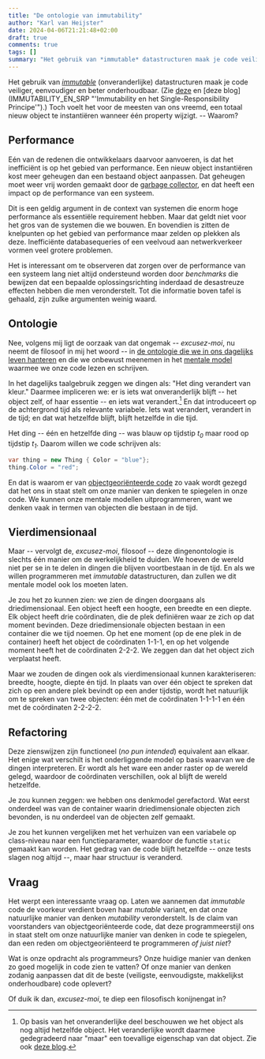 ```yaml
---
title: "De ontologie van immutability"
author: "Karl van Heijster"
date: 2024-04-06T21:21:48+02:00
draft: true
comments: true
tags: []
summary: "Het gebruik van *immutable* datastructuren maak je code veiliger, eenvoudiger en beter onderhoudbaar. Toch voelt het voor de meesten van ons vreemd, een totaal nieuw object te instantiëren wanneer één property wijzigt. -- Waarom?"
---
```


Het gebruik van [*immutable*](/tags/immutability/ "Blogs met de tag 'immutability'") (onveranderlijke) datastructuren maak je code veiliger, eenvoudiger en beter onderhoudbaar. (Zie [deze](/blog/22/05/heb-je-die-setter-echt-nodig/ "'Heb je die setter echt nodig?'") en [deze blog] (IMMUTABILITY_EN_SRP "'Immutability en het Single-Responsibility Principe'").) Toch voelt het voor de meesten van ons vreemd, een totaal nieuw object te instantiëren wanneer één property wijzigt. -- Waarom?


## Performance


Eén van de redenen die ontwikkelaars daarvoor aanvoeren, is dat het inefficiënt is op het gebied van performance. Een nieuw object instantiëren kost meer geheugen dan een bestaand object aanpassen. Dat geheugen moet weer vrij worden gemaakt door de [garbage collector](https://learn.microsoft.com/en-us/dotnet/standard/garbage-collection/fundamentals "'Fundamentals of garbage collection', Microsoft documentatie"), en dat heeft een impact op de performance van een systeem.


Dit is een geldig argument in de context van systemen die enorm hoge performance als essentiële requirement hebben. Maar dat geldt niet voor het gros van de systemen die we bouwen. En bovendien is zitten de knelpunten op het gebied van performance maar zelden op plekken als deze. Inefficiënte databasequeries of een veelvoud aan netwerkverkeer vormen veel grotere problemen.


Het is interessant om te observeren dat zorgen over de performance van een systeem lang niet altijd ondersteund worden door *benchmarks* die bewijzen dat een bepaalde oplossingsrichting inderdaad de desastreuze effecten hebben die men veronderstelt. Tot die informatie boven tafel is gehaald, zijn zulke argumenten weinig waard. 


## Ontologie


Nee, volgens mij ligt de oorzaak van dat ongemak -- *excusez-moi*, nu neemt de filosoof in mij het woord -- in [de ontologie die we in ons dagelijks leven hanteren](https://seop.illc.uva.nl/entries/natural-language-ontology/ "'Natural Language Ontology', Stanford Encyclopedia of Philosophy") en die we onbewust meenemen in het [mentale model](/tags/mentaal-model/ "Blogs met de tag 'mentaal model'") waarmee we onze code lezen en schrijven.


In het dagelijks taalgebruik zeggen we dingen als: "Het ding verandert van kleur." Daarmee impliceren we: er is iets wat onveranderlijk blijft -- het object zelf, of haar essentie -- en iets wat verandert.[^1] En dat introduceert op de achtergrond tijd als relevante variabele. Iets wat verandert, verandert in de tijd; en dat wat hetzelfde blijft, blijft hetzelfde in die tijd.


Het ding -- één en hetzelfde ding -- was blauw op tijdstip *t<sub>0</sub>* maar rood op tijdstip *t<sub>1</sub>*. Daarom willen we code schrijven als:


```cs
var thing = new Thing { Color = "blue"};
thing.Color = "red";
```


En dat is waarom er van [objectgeoriënteerde code](/tags/objectgeoriënteerd-programmeren/ "Blogs met de tag 'objectgeoriënteerd programmeren'") zo vaak wordt gezegd dat het ons in staat stelt om onze manier van denken te spiegelen in onze code. We kunnen onze mentale modellen uitprogrammeren, want we denken vaak in termen van objecten die bestaan in de tijd.


## Vierdimensionaal


Maar -- vervolgt de, *excusez-moi*, filosoof -- deze dingenontologie is slechts één manier om de werkelijkheid te duiden. We hoeven de wereld niet per se in te delen in dingen die blijven voortbestaan in de tijd. En als we willen programmeren met *immutable* datastructuren, dan zullen we dit mentale model ook los moeten laten.


Je zou het zo kunnen zien: we zien de dingen doorgaans als driedimensionaal. Een object heeft een hoogte, een breedte en een diepte. Elk object heeft drie coördinaten, die de plek definiëren waar ze zich op dat moment bevinden. Deze driedimensionale objecten bestaan in een container die we tijd noemen. Op het ene moment (op de ene plek in de container) heeft het object de coördinaten 1-1-1, en op het volgende moment heeft het de coördinaten 2-2-2. We zeggen dan dat het object zich verplaatst heeft.


Maar we zouden de dingen ook als vierdimensionaal kunnen karakteriseren: breedte, hoogte, diepte én tijd. In plaats van over één object te spreken dat zich op een andere plek bevindt op een ander tijdstip, wordt het natuurlijk om te spreken van twee objecten: één met de coördinaten 1-1-1-1 en één met de coördinaten 2-2-2-2.


## Refactoring


Deze zienswijzen zijn functioneel (*no pun intended*) equivalent aan elkaar. Het enige wat verschilt is het onderliggende model op basis waarvan we de dingen interpreteren. Er wordt als het ware een ander raster op de wereld gelegd, waardoor de coördinaten verschillen, ook al blijft de wereld hetzelfde. 


Je zou kunnen zeggen: we hebben ons denkmodel gerefactord. Wat eerst onderdeel was van de container waarin driedimensionale objecten zich bevonden, is nu onderdeel van de objecten zelf gemaakt. 


Je zou het kunnen vergelijken met het verhuizen van een variabele op class-niveau naar een functieparameter, waardoor de functie `static` gemaakt kan worden. Het gedrag van de code blijft hetzelfde -- onze tests slagen nog altijd --, maar haar structuur is veranderd. 


## Vraag


Het werpt een interessante vraag op. Laten we aannemen dat *immutable* code de voorkeur verdient boven haar *mutable* variant, en dat onze natuurlijke manier van denken *mutability* veronderstelt. Is de claim van voorstanders van objectgeoriënteerde code, dat deze programmeerstijl ons in staat stelt om onze natuurlijke manier van denken in code te spiegelen, dan een reden om objectgeoriënteerd te programmeren *of juist niet*?


Wat is onze opdracht als programmeurs? Onze huidige manier van denken zo goed mogelijk in code zien te vatten? Of onze manier van denken zodanig aanpassen dat dit de beste (veiligste, eenvoudigste, makkelijkst onderhoudbare) code oplevert?


Of duik ik dan, *excusez-moi*, te diep een filosofisch konijnengat in?


[^1]: Op basis van het onveranderlijke deel beschouwen we het object als nog altijd hetzelfde object. Het veranderlijke wordt daarmee gedegradeerd naar "maar" een toevallige eigenschap van dat object. Zie ook [deze blog](/blog/23/01/eerlijke-domeinmodellen/ "'Eerlijke domeinmodellen'").
